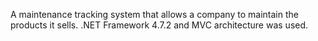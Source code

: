 A maintenance tracking system that allows a company to maintain the products it sells. .NET Framework 4.7.2 and MVC architecture was used.
